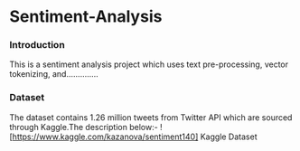 # Sentiment-Analysis

### Introduction
This is a sentiment analysis project which uses text pre-processing, vector tokenizing, and..............

### Dataset
The dataset contains 1.26 million tweets from Twitter API which are sourced through Kaggle.The description below:-
  ![https://www.kaggle.com/kazanova/sentiment140] Kaggle Dataset

